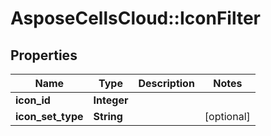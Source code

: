# AsposeCellsCloud::IconFilter

## Properties
Name | Type | Description | Notes
------------ | ------------- | ------------- | -------------
**icon_id** | **Integer** |  | 
**icon_set_type** | **String** |  | [optional] 


